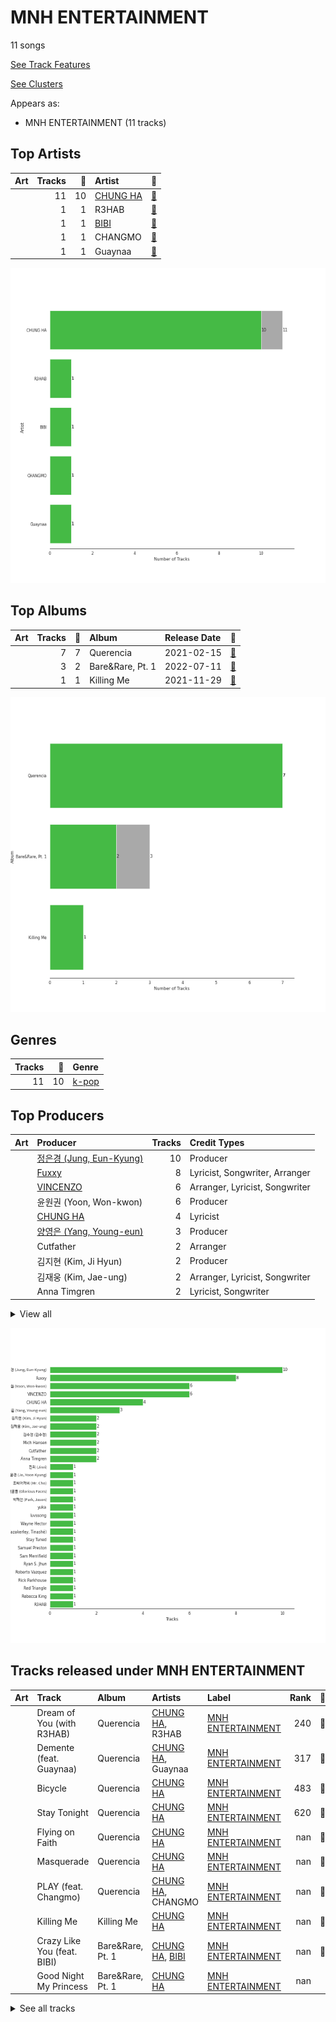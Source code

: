 # MNH ENTERTAINMENT

11 songs

[See Track Features](audio_features.md)

[See Clusters](clusters/overview.md)

Appears as:
- MNH ENTERTAINMENT (11 tracks)

## Top Artists

| Art | Tracks | 💚 | Artist | 🔗 |
|:---|---:|---:|:---|:---|
| <img src="https://i.scdn.co/image/ab6761610000e5eb8e075c754be58cc33e30905a" alt="" width="50" /> | 11 | 10 | [CHUNG HA](../../artists/chung_ha/overview.md) | [🔗](https://open.spotify.com/artist/2PSJ6YriU7JsFucxACpU7Y) |
| <img src="https://i.scdn.co/image/ab6761610000e5eb20dfb8f52ef4926a22e552c8" alt="" width="50" /> | 1 | 1 | R3HAB | [🔗](https://open.spotify.com/artist/6cEuCEZu7PAE9ZSzLLc2oQ) |
| <img src="https://i.scdn.co/image/ab6761610000e5eb846662aa85d520b2442d3cd5" alt="" width="50" /> | 1 | 1 | [BIBI](../../artists/bibi/overview.md) | [🔗](https://open.spotify.com/artist/6UbmqUEgjLA6jAcXwbM1Z9) |
| <img src="https://i.scdn.co/image/ab6761610000e5eb06ffb2341b70acdcafa55599" alt="" width="50" /> | 1 | 1 | CHANGMO | [🔗](https://open.spotify.com/artist/3hvinNZRzTLoREmqFiKr1b) |
| <img src="https://i.scdn.co/image/ab6761610000e5eba16d9cf3cc90e28089cdf291" alt="" width="50" /> | 1 | 1 | Guaynaa | [🔗](https://open.spotify.com/artist/0BqURncJM5B1BBu7UM51eq) |

![Bar chart of top 5 artists](../../images/labels/mnh_entertainment/artists.png)

## Top Albums

| Art | Tracks | 💚 | Album | Release Date | 🔗 |
|:---|---:|---:|:---|:---|:---|
| <img src="https://i.scdn.co/image/ab67616d0000b27328e5351049de8f6ee39111f5" alt="" width="50" /> | 7 | 7 | Querencia | 2021-02-15 | [🔗](https://open.spotify.com/album/1p2OBhqq0d1N8awjHV9xA3) |
| <img src="https://i.scdn.co/image/ab67616d0000b27329322a53482da3542ae9d033" alt="" width="50" /> | 3 | 2 | Bare&Rare, Pt. 1 | 2022-07-11 | [🔗](https://open.spotify.com/album/0fgLDYoqdQw5bhzPFWvclR) |
| <img src="https://i.scdn.co/image/ab67616d0000b273df3abb2b0071d1b11200db47" alt="" width="50" /> | 1 | 1 | Killing Me | 2021-11-29 | [🔗](https://open.spotify.com/album/21jf5kUkK5nHYTuZ5GRZVW) |

![Bar chart of top 3 albums](../../images/labels/mnh_entertainment/albums.png)

## Genres

| Tracks | 💚 | Genre |
|---:|---:|:---|
| 11 | 10 | [k-pop](../../genres/k-pop/overview.md) |



## Top Producers

| Art | Producer | Tracks | Credit Types |
|:---|:---|---:|:---|
| | [정은경 (Jung, Eun-Kyung)](../../producers/정은경_(jung,_eun-kyung)/overview.md) | 10 | Producer |
| | [Fuxxy](../../producers/fuxxy/overview.md) | 8 | Lyricist, Songwriter, Arranger |
| | [VINCENZO](../../producers/vincenzo/overview.md) | 6 | Arranger, Lyricist, Songwriter |
| | 윤원권 (Yoon, Won-kwon) | 6 | Producer |
| <img src="https://i.scdn.co/image/ab6761610000e5eb8e075c754be58cc33e30905a" alt="" width="50" /> | [CHUNG HA](../../artists/chung_ha/overview.md) | 4 | Lyricist |
| | [양영은 (Yang, Young-eun)](../../producers/양영은_(yang,_young-eun)/overview.md) | 3 | Producer |
| | Cutfather | 2 | Arranger |
| | 김지현 (Kim, Ji Hyun) | 2 | Producer |
| | 김재웅 (Kim, Jae-ung) | 2 | Arranger, Lyricist, Songwriter |
| | Anna Timgren | 2 | Lyricist, Songwriter |


<details>
<summary>View all</summary>

| Art | Producer | Tracks | Credit Types |
|:---|:---|---:|:---|
| | Mich Hansen | 2 | Songwriter, Lyricist |
| | 김수정 (김수정) | 2 | Producer |
| | Jeremy G | 1 | Songwriter |
| | 박재선 (Park, Jason) | 1 | Producer |
| <img src="https://i.scdn.co/image/ab6761610000e5eb20dfb8f52ef4926a22e552c8" alt="" width="50" /> | R3HAB | 1 | Producer |
| | Roberto Vazquez | 1 | Producer |
| | DRK | 1 | Producer |
| | Stay Tuned | 1 | Producer |
| | Sam Merrifield | 1 | Songwriter |
| | Daniel Davidsen | 1 | Arranger, Lyricist, Songwriter |
| | Celine Svanbäck (Svanbäck, Celine) | 1 | Songwriter |
| | 진리 (Jinri) | 1 | Lyricist, Songwriter |
| | KLOË (KLOE) | 1 | Lyricist, Songwriter |
| | Rick Parkhouse | 1 | Lyricist, Songwriter |
| | Michael Fatkin | 1 | Arranger, Songwriter |
| | Daniel Mirza Salcedo | 1 | Arranger, Lyricist, Songwriter |
| <img src="https://i.scdn.co/image/ab6761610000e5eb06ffb2341b70acdcafa55599" alt="" width="50" /> | CHANGMO | 1 | Lyricist, Producer, Songwriter |
| | Daniel Kim | 1 | Arranger, Songwriter |
| | Lao Ra | 1 | Lyricist, Songwriter |
| | Jeppe London Bilsby | 1 | Arranger, Songwriter |
| | Rebecca King | 1 | Lyricist |
| | Prime Time | 1 | Songwriter |
| | Peter Hanna | 1 | Lyricist |
| | Lucas | 1 | Lyricist, Songwriter |
| <img src="https://i.scdn.co/image/ab6761610000e5eb846662aa85d520b2442d3cd5" alt="" width="50" /> | [BIBI](../../artists/bibi/overview.md) | 1 | Lyricist |
| | Red Triangle | 1 | Arranger |
| | Alawn | 1 | Producer |
| | 영광의 얼굴들 (Glorious Faces) | 1 | Arranger, Songwriter |
| | George Tizzard | 1 | Lyricist, Songwriter |
| | Musikality | 1 | Arranger, Songwriter |
| | Dawn Elektra | 1 | Songwriter |
| | luvssong | 1 | Lyricist |
| | Tinashé Fazakerley (Fazakerley, Tinashé) | 1 | Arranger, Lyricist, Songwriter |
| | Wayne Hector | 1 | Lyricist, Songwriter |
| | 조씨아저씨 (Mr. Cho) | 1 | Producer |
| <img src="https://i.scdn.co/image/ab6761610000e5eba16d9cf3cc90e28089cdf291" alt="" width="50" /> | Guaynaa | 1 | Lyricist |
| | [Ryan S. Jhun](../../producers/ryan_s__jhun/overview.md) | 1 | Arranger, Lyricist, Songwriter |
| | BXN | 1 | Arranger, Lyricist, Songwriter |
| | [조윤경 (Jo, Yoon Kyung)](../../producers/조윤경_(jo,_yoon_kyung)/overview.md) | 1 | Lyricist |
| | Samuel Preston | 1 | Lyricist, Songwriter |
| | yuka | 1 | Arranger, Songwriter |

</details>


![Bar chart of top 30 producers](../../images/labels/mnh_entertainment/producers.png)
## Tracks released under MNH ENTERTAINMENT

| Art | Track | Album | Artists | Label | Rank | 💚 | 🔗 |
|:---|:---|:---|:---|:---|---:|:---|:---|
| <img src="https://i.scdn.co/image/ab67616d0000b27328e5351049de8f6ee39111f5" alt="" width="50" /> | Dream of You (with R3HAB) | Querencia | [CHUNG HA](../../artists/chung_ha/overview.md), R3HAB | [MNH ENTERTAINMENT](.) | 240 | 💚 | [🔗](https://open.spotify.com/track/1d8Arh7PushRWWJRs41rSa) |
| <img src="https://i.scdn.co/image/ab67616d0000b27328e5351049de8f6ee39111f5" alt="" width="50" /> | Demente (feat. Guaynaa) | Querencia | [CHUNG HA](../../artists/chung_ha/overview.md), Guaynaa | [MNH ENTERTAINMENT](.) | 317 | 💚 | [🔗](https://open.spotify.com/track/0NhHFXC06r5kK1rTUuOjxM) |
| <img src="https://i.scdn.co/image/ab67616d0000b27328e5351049de8f6ee39111f5" alt="" width="50" /> | Bicycle | Querencia | [CHUNG HA](../../artists/chung_ha/overview.md) | [MNH ENTERTAINMENT](.) | 483 | 💚 | [🔗](https://open.spotify.com/track/7wDVvxMUdW5MtJUqFtuXUz) |
| <img src="https://i.scdn.co/image/ab67616d0000b27328e5351049de8f6ee39111f5" alt="" width="50" /> | Stay Tonight | Querencia | [CHUNG HA](../../artists/chung_ha/overview.md) | [MNH ENTERTAINMENT](.) | 620 | 💚 | [🔗](https://open.spotify.com/track/7Cn6R7YB4EjQkfci9DdceG) |
| <img src="https://i.scdn.co/image/ab67616d0000b27328e5351049de8f6ee39111f5" alt="" width="50" /> | Flying on Faith | Querencia | [CHUNG HA](../../artists/chung_ha/overview.md) | [MNH ENTERTAINMENT](.) | nan | 💚 | [🔗](https://open.spotify.com/track/34v3Sm3KEc7DtGPP50jyrl) |
| <img src="https://i.scdn.co/image/ab67616d0000b27328e5351049de8f6ee39111f5" alt="" width="50" /> | Masquerade | Querencia | [CHUNG HA](../../artists/chung_ha/overview.md) | [MNH ENTERTAINMENT](.) | nan | 💚 | [🔗](https://open.spotify.com/track/0AABiBAIYQCMpLI0ODbDDL) |
| <img src="https://i.scdn.co/image/ab67616d0000b27328e5351049de8f6ee39111f5" alt="" width="50" /> | PLAY (feat. Changmo) | Querencia | [CHUNG HA](../../artists/chung_ha/overview.md), CHANGMO | [MNH ENTERTAINMENT](.) | nan | 💚 | [🔗](https://open.spotify.com/track/6UM5HKVVm1cjOQhUJB4Ft3) |
| <img src="https://i.scdn.co/image/ab67616d0000b273df3abb2b0071d1b11200db47" alt="" width="50" /> | Killing Me | Killing Me | [CHUNG HA](../../artists/chung_ha/overview.md) | [MNH ENTERTAINMENT](.) | nan | 💚 | [🔗](https://open.spotify.com/track/3QD0Y1tTngihByjdWC99lG) |
| <img src="https://i.scdn.co/image/ab67616d0000b27329322a53482da3542ae9d033" alt="" width="50" /> | Crazy Like You (feat. BIBI) | Bare&Rare, Pt. 1 | [CHUNG HA](../../artists/chung_ha/overview.md), [BIBI](../../artists/bibi/overview.md) | [MNH ENTERTAINMENT](.) | nan | 💚 | [🔗](https://open.spotify.com/track/0oUK4m2wNIBPfejlcB1N9k) |
| <img src="https://i.scdn.co/image/ab67616d0000b27329322a53482da3542ae9d033" alt="" width="50" /> | Good Night My Princess | Bare&Rare, Pt. 1 | [CHUNG HA](../../artists/chung_ha/overview.md) | [MNH ENTERTAINMENT](.) | nan | | [🔗](https://open.spotify.com/track/12QoF5mIoZ1ZrVZFoc2Nwl) |


<details>
<summary>See all tracks</summary>

| Art | Track | Album | Artists | Label | Rank | 💚 | 🔗 |
|:---|:---|:---|:---|:---|---:|:---|:---|
| <img src="https://i.scdn.co/image/ab67616d0000b27329322a53482da3542ae9d033" alt="" width="50" /> | Sparkling | Bare&Rare, Pt. 1 | [CHUNG HA](../../artists/chung_ha/overview.md) | [MNH ENTERTAINMENT](.) | nan | 💚 | [🔗](https://open.spotify.com/track/6TzU11huC8Hz4FVEsvCeE7) |

</details>

